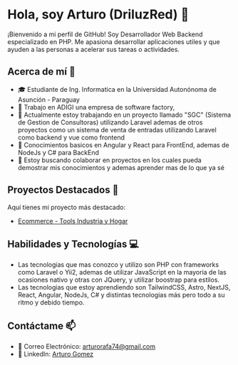# Hola, soy Arturo (DriluzRed) 👋

¡Bienvenido a mi perfil de GitHub! Soy Desarrollador Web Backend especializado en PHP. Me apasiona desarrollar aplicaciones utiles y que ayuden a las personas a acelerar sus tareas o actividades.

## Acerca de mí 🌟

- 🎓 Estudiante de Ing. Informatica en la Universidad Autonónoma de Asunción - Paraguay
- 💼 Trabajo en ADIGI una empresa de software factory,
- 🔭 Actualmente estoy trabajando en un proyecto llamado "SGC" (Sistema de Gestion de Consultoras) utilizando Laravel ademas de otros proyectos como un sistema de venta de entradas utilizando Laravel como backend y vue como frontend
- 🌱 Conocimientos basicos en Angular y React para FrontEnd, ademas de NodeJs y C# para BackEnd
- 👯 Estoy buscando colaborar en proyectos en los cuales pueda demostrar mis conocimientos y ademas aprender mas de lo que ya sé

## Proyectos Destacados 🚀

Aquí tienes  mi proyecto más destacado:

- [Ecommerce - Tools Industria y Hogar](https://www.toolsindustriayhogar.com.py/)

## Habilidades y Tecnologías 💻

- Las tecnologias que mas conozco y utilizo son PHP con frameworks como Laravel o Yii2, ademas de utilizar JavaScript en la mayoria de las ocasiones nativo y otras con JQuery, y utilizar boostrap para estilos.
- Las tecnologias que estoy aprendiendo son TailwindCSS, Astro, NextJS, React, Angular, NodeJs, C# y distintas tecnologias más pero todo a su ritmo y debido tiempo.

## Contáctame 📫

- 📧 Correo Electrónico: arturorafa74@gmail.com
- 💼 LinkedIn: [Arturo Gomez](www.linkedin.com/in/arturogo-)

